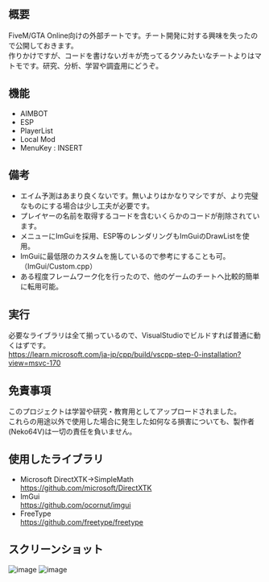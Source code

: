 ## 概要
FiveM/GTA Online向けの外部チートです。チート開発に対する興味を失ったので公開しておきます。  
作りかけですが、コードを書けないガキが売ってるクソみたいなチートよりはマトモです。研究、分析、学習や調査用にどうぞ。

## 機能
* AIMBOT
* ESP
* PlayerList
* Local Mod
* MenuKey : INSERT

## 備考
* エイム予測はあまり良くないです。無いよりはかなりマシですが、より完璧なものにする場合は少し工夫が必要です。
* プレイヤーの名前を取得するコードを含むいくらかのコードが削除されています。
* メニューにImGuiを採用、ESP等のレンダリングもImGuiのDrawListを使用。
* ImGuiに最低限のカスタムを施しているので参考にすることも可。（ImGui/Custom.cpp）
* ある程度フレームワーク化を行ったので、他のゲームのチートへ比較的簡単に転用可能。

## 実行
必要なライブラリは全て揃っているので、VisualStudioでビルドすれば普通に動くはずです。  
https://learn.microsoft.com/ja-jp/cpp/build/vscpp-step-0-installation?view=msvc-170

## 免責事項
このプロジェクトは学習や研究・教育用としてアップロードされました。  
これらの用途以外で使用した場合に発生した如何なる損害についても、製作者(Neko64V)は一切の責任を負いません。  

## 使用したライブラリ
* Microsoft DirectXTK->SimpleMath  
https://github.com/microsoft/DirectXTK  
* ImGui  
https://github.com/ocornut/imgui  
* FreeType  
https://github.com/freetype/freetype

## スクリーンショット
![image](https://github.com/user-attachments/assets/f4660917-e376-4d32-8d03-146d6cf7e048)
![image](https://github.com/user-attachments/assets/43d642a7-5cea-45da-aeaa-fca1dd4422fc)
